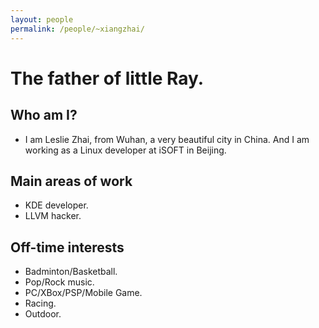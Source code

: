 ```yaml
---
layout: people
permalink: /people/~xiangzhai/
---
```



The father of little Ray.
====================

Who am I?
---------

- I am Leslie Zhai, from Wuhan, a very beautiful city in China. And I am working as a Linux developer at iSOFT in Beijing.

Main areas of work
------------------

- KDE developer.
- LLVM hacker.

Off-time interests
------------------

- Badminton/Basketball.
- Pop/Rock music.
- PC/XBox/PSP/Mobile Game.
- Racing.
- Outdoor.
